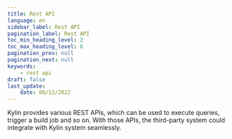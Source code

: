 ```yaml
---
title: Rest API
language: en
sidebar_label: Rest API
pagination_label: Rest API
toc_min_heading_level: 2
toc_max_heading_level: 6
pagination_prev: null
pagination_next: null
keywords:
    - rest api
draft: false
last_update:
    date: 08/12/2022
---
```


Kylin provides various REST APIs, which can be used to execute queries, trigger a build job and so on. With those APIs, the third-party system could integrate with Kylin system seamlessly.  

